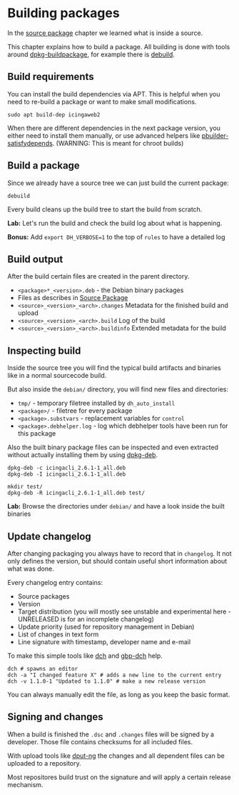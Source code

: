 Building packages
=================

In the [source package](source.md) chapter we learned what is inside a source.

This chapter explains how to build a package. All building is done with tools around [dpkg-buildpackage], for
example there is [debuild].

## Build requirements

You can install the build dependencies via APT. This is helpful when you need to re-build a package or want to make
small modifications.

    sudo apt build-dep icingaweb2

When there are different dependencies in the next package version, you either need to install them manually, or use
advanced helpers like [pbuilder-satisfydepends](https://wiki.ubuntu.com/PbuilderHowto). (WARNING: This is meant for
chroot builds)

## Build a package

Since we already have a source tree we can just build the current package:

    debuild

Every build cleans up the build tree to start the build from scratch.

**Lab:** Let's run the build and check the build log about what is happening.

**Bonus:** Add `export DH_VERBOSE=1` to the top of `rules` to have a detailed log

## Build output

After the build certain files are created in the parent directory.

* `<package>*_<version>.deb` - the Debian binary packages
* Files as describes in [Source Package](source.md)
* `<source>_<version>_<arch>.changes` Metadata for the finished build and upload
* `<source>_<version>_<arch>.build` Log of the build
* `<source>_<version>_<arch>.buildinfo` Extended metadata for the build

## Inspecting build

Inside the source tree you will find the typical build artifacts and binaries like in a normal sourcecode build.

But also inside the `debian/` directory, you will find new files and directories:

* `tmp/` - temporary filetree installed by `dh_auto_install`
* `<package>/` - filetree for every package
* `<package>.substvars` - replacement variables for `control`
* `<package>.debhelper.log` - log which debhelper tools have been run for this package

Also the built binary package files can be inspected and even extracted without actually installing
them by using [dpkg-deb].

    dpkg-deb -c icingacli_2.6.1-1_all.deb
    dpkg-deb -I icingacli_2.6.1-1_all.deb

    mkdir test/
    dpkg-deb -R icingacli_2.6.1-1_all.deb test/

**Lab:** Browse the directories under `debian/` and have a look inside the built binaries

## Update changelog

After changing packaging you always have to record that in `changelog`. It not only defines the version, but should
contain useful short information about what was done.

Every changelog entry contains:

* Source packages
* Version
* Target distribution (you will mostly see unstable and experimental here - UNRELEASED is for an incomplete changelog)
* Update priority (used for repository management in Debian)
* List of changes in text form
* Line signature with timestamp, developer name and e-mail

To make this simple tools like [dch] and [gbp-dch] help.

    dch # spawns an editor
    dch -a "I changed feature X" # adds a new line to the current entry
    dch -v 1.1.0-1 "Updated to 1.1.0" # make a new release version

You can always manually edit the file, as long as you keep the basic format.

## Signing and changes

When a build is finished the `.dsc` and `.changes` files will be signed by a developer. Those file contains checksums
for all included files.

With upload tools like [dput-ng] the changes and all dependent files can be uploaded to a repository.

Most repositores build trust on the signature and will apply a certain release mechanism.

[dpkg-buildpackage]: https://manpages.debian.org/testing/dpkg-dev/dpkg-buildpackage.5.html
[dpkg-deb]: https://manpages.debian.org/testing/dpkg/dpkg-deb.1.html
[debuild]: https://manpages.debian.org/testing/devscripts/debuild.1.html
[dch]: https://manpages.debian.org/testing/devscripts/dch.1.html
[gbp-dch]: https://manpages.debian.org/testing/git-buildpackage/gbp-dch.1.html
[dput-ng]: https://manpages.debian.org/stretch/dput-ng/dput.1.en.html
